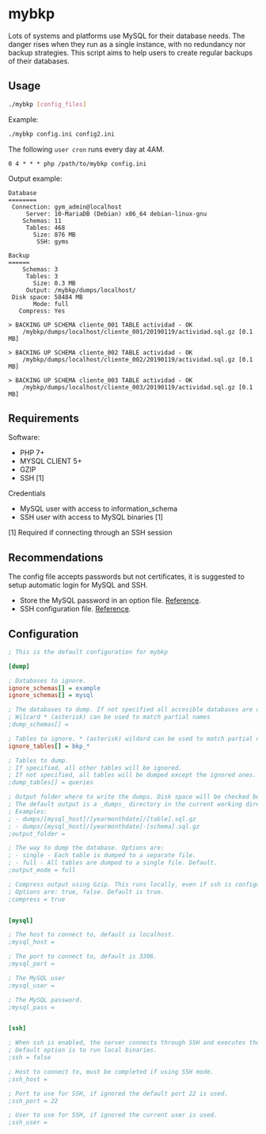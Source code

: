 # mybkp

Lots of systems and platforms use MySQL for their database needs.
The danger rises when they run as a single instance, with no redundancy nor backup strategies.
This script aims to help users to create regular backups of their databases.

## Usage

```sh
./mybkp [config_files]
```

Example:

```sh
./mybkp config.ini config2.ini
```

The following `user cron` runs every day at 4AM.

```cron
0 4 * * * php /path/to/mybkp config.ini
```

Output example:

```
Database
========
 Connection: gym_admin@localhost
     Server: 10-MariaDB (Debian) x86_64 debian-linux-gnu
    Schemas: 11
     Tables: 468
       Size: 876 MB
        SSH: gyms

Backup
======
    Schemas: 3
     Tables: 3
       Size: 0.3 MB
     Output: /mybkp/dumps/localhost/
 Disk space: 58484 MB
       Mode: full
   Compress: Yes

> BACKING UP SCHEMA cliente_001 TABLE actividad - OK
    /mybkp/dumps/localhost/cliente_001/20190119/actividad.sql.gz [0.1 MB]

> BACKING UP SCHEMA cliente_002 TABLE actividad - OK
    /mybkp/dumps/localhost/cliente_002/20190119/actividad.sql.gz [0.1 MB]

> BACKING UP SCHEMA cliente_003 TABLE actividad - OK
    /mybkp/dumps/localhost/cliente_003/20190119/actividad.sql.gz [0.1 MB]
```

## Requirements

Software:

* PHP 7+
* MYSQL CLIENT 5+
* GZIP
* SSH [1]

Credentials

* MySQL user with access to information_schema
* SSH user with access to MySQL binaries [1]

[1] Required if connecting through an SSH session

## Recommendations

The config file accepts passwords but not certificates, it is suggested to setup automatic login for MySQL and SSH.

* Store the MySQL password in an option file. [Reference](https://dev.mysql.com/doc/refman/8.0/en/password-security-user.html).
* SSH configuration file. [Reference](https://linux.die.net/man/1/ssh-copy-id).


## Configuration

```ini
; This is the default configuration for mybkp

[dump]

; Databases to ignore.
ignore_schemas[] = example
ignore_schemas[] = mysql

; The databases to dump. If not specified all accesible databases are dumped.
; Wilcard * (asterisk) can be used to match partial names
;dump_schemas[] =

; Tables to ignore. * (asterisk) wildard can be used to match partial names.
ignore_tables[] = bkp_*

; Tables to dump.
; If specified, all other tables will be ignored.
; If not specified, all tables will be dumped except the ignored ones.
;dump_tables[] = queries

; Output folder where to write the dumps. Disk space will be checked before dump.
; The default output is a _dumps_ directory in the current working directory (will be created if it doesn't exist).
; Examples: 
; - dumps/[mysql_host]/[yearmonthdate]/[table].sql.gz
; - dumps/[mysql_host]/[yearmonthdate]-[schema].sql.gz
;output_folder = 

; The way to dump the database. Options are:
; - single - Each table is dumped to a separate file.
; - full - All tables are dumped to a single file. Default.
;output_mode = full

; Compress output using Gzip. This runs locally, even if ssh is configured.
; Options are: true, false. Default is true.
;compress = true


[mysql]

; The host to connect to, default is localhost.
;mysql_host = 

; The port to connect to, default is 3306.
;mysql_port = 

; The MySQL user
;mysql_user = 

; The MySQL password.
;mysql_pass = 


[ssh]

; When ssh is enabled, the server connects through SSH and executes the MySQL binaries remotely.
; Default option is to run local binaries.
;ssh = false

; Host to connect to, must be completed if using SSH mode.
;ssh_host = 

; Port to use for SSH, if ignored the default port 22 is used.
;ssh_port = 22

; User to use for SSH, if ignored the current user is used.
;ssh_user = 
```
